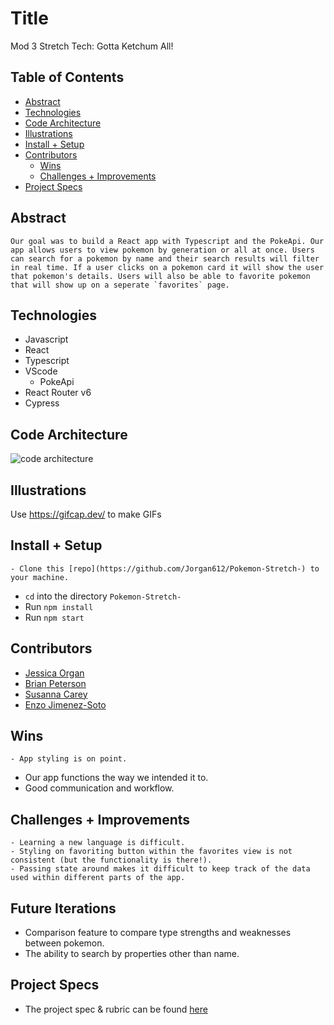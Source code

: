 # Title
Mod 3 Stretch Tech: Gotta Ketchum All!


## Table of Contents
  - [Abstract](#abstract)
  - [Technologies](#technologies)
  - [Code Architecture](#code-architecture)
  - [Illustrations](#illustrations)
  - [Install + Setup](#set-up)
  - [Contributors](#contributors)
	- [Wins](#wins)
	- [Challenges + Improvements](#challenges-+-Improvements)
  - [Project Specs](#project-specs)

## Abstract
	Our goal was to build a React app with Typescript and the PokeApi. Our app allows users to view pokemon by generation or all at once. Users can search for a pokemon by name and their search results will filter in real time. If a user clicks on a pokemon card it will show the user that pokemon's details. Users will also be able to favorite pokemon that will show up on a seperate `favorites` page. 

## Technologies
  - Javascript
  - React
  - Typescript
  - VScode
	- PokeApi
  - React Router v6
  - Cypress


## Code Architecture

![code architecture]('src/Assets/architecture.png')

## Illustrations

Use https://gifcap.dev/ to make GIFs


## Install + Setup
	- Clone this [repo](https://github.com/Jorgan612/Pokemon-Stretch-) to your machine.
  - `cd` into the directory `Pokemon-Stretch-`
  - Run `npm install`
  - Run `npm start`



## Contributors
  - [Jessica Organ](https://github.com/Jorgan612)
  - [Brian Peterson](https://github.com/bpeterson2579)
  - [Susanna Carey](https://github.com/susannaopal)
  - [Enzo Jimenez-Soto](https://github.com/ejimenezsoto)

## Wins
	- App styling is on point. 
  - Our app functions the way we intended it to. 
  - Good communication and workflow.  

## Challenges + Improvements
	- Learning a new language is difficult. 
	- Styling on favoriting button within the favorites view is not consistent (but the functionality is there!).
	- Passing state around makes it difficult to keep track of the data used within different parts of the app.


## Future Iterations
  - Comparison feature to compare type strengths and weaknesses between pokemon.
  - The ability to search by properties other than name.


## Project Specs
  - The project spec & rubric can be found [here](https://frontend.turing.edu/projects/module-3/stretch.html)